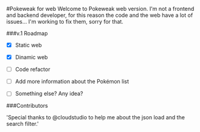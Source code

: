 #Pokeweak for web
Welcome to Pokeweak web version.
I'm not a frontend and backend developer, for this reason the code and the web have a lot of issues... I'm working to fix them, sorry for that.

###v.1 Roadmap
- [X] Static web
- [X] Dinamic web
- [ ] Code refactor
- [ ] Add more information about the Pokémon list
- [ ] Something else? Any idea?


###Contributors

'Special thanks to @cloudstudio to help me about the json load and the search filter.'
